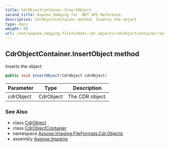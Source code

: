 ```yaml
---
title: CdrObjectContainer.InsertObject
second_title: Aspose.Imaging for .NET API Reference
description: CdrObjectContainer method. Inserts the object
type: docs
weight: 60
url: /net/aspose.imaging.fileformats.cdr.objects/cdrobjectcontainer/insertobject/
---
```

## CdrObjectContainer.InsertObject method

Inserts the object

```csharp
public void InsertObject(CdrObject cdrObject)
```

| Parameter | Type | Description |
| --- | --- | --- |
| cdrObject | CdrObject | The CDR object. |

### See Also

* class [CdrObject](../../cdrobject/)
* class [CdrObjectContainer](../)
* namespace [Aspose.Imaging.FileFormats.Cdr.Objects](../../cdrobjectcontainer/)
* assembly [Aspose.Imaging](../../../)


